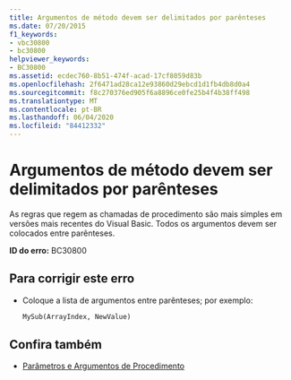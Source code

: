 ```yaml
---
title: Argumentos de método devem ser delimitados por parênteses
ms.date: 07/20/2015
f1_keywords:
- vbc30800
- bc30800
helpviewer_keywords:
- BC30800
ms.assetid: ecdec760-8b51-474f-acad-17cf8059d83b
ms.openlocfilehash: 2f6471ad28ca12e93860d29ebcd1d1fb4db8d0a4
ms.sourcegitcommit: f8c270376ed905f6a8896ce0fe25b4f4b38ff498
ms.translationtype: MT
ms.contentlocale: pt-BR
ms.lasthandoff: 06/04/2020
ms.locfileid: "84412332"
---
```

# <a name="method-arguments-must-be-enclosed-in-parentheses"></a>Argumentos de método devem ser delimitados por parênteses

As regras que regem as chamadas de procedimento são mais simples em versões mais recentes do Visual Basic. Todos os argumentos devem ser colocados entre parênteses.

**ID do erro:** BC30800

## <a name="to-correct-this-error"></a>Para corrigir este erro

- Coloque a lista de argumentos entre parênteses; por exemplo:

  ```vb
  MySub(ArrayIndex, NewValue)
  ```

## <a name="see-also"></a>Confira também

- [Parâmetros e Argumentos de Procedimento](../programming-guide/language-features/procedures/procedure-parameters-and-arguments.md)
